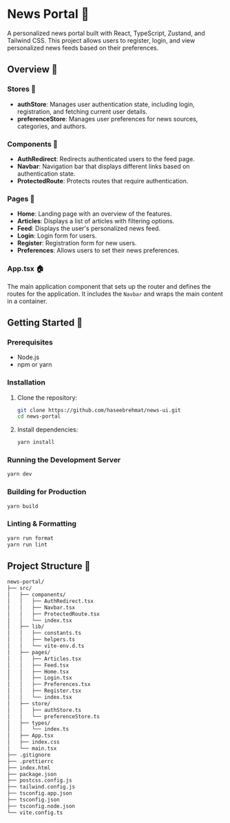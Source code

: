 # News Portal 📰

A personalized news portal built with React, TypeScript, Zustand, and Tailwind CSS. This project allows users to register, login, and view personalized news feeds based on their preferences.

## Overview 🌟

### Stores 🏪

- **authStore**: Manages user authentication state, including login, registration, and fetching current user details.
- **preferenceStore**: Manages user preferences for news sources, categories, and authors.

### Components 🧩

- **AuthRedirect**: Redirects authenticated users to the feed page.
- **Navbar**: Navigation bar that displays different links based on authentication state.
- **ProtectedRoute**: Protects routes that require authentication.

### Pages 📄

- **Home**: Landing page with an overview of the features.
- **Articles**: Displays a list of articles with filtering options.
- **Feed**: Displays the user's personalized news feed.
- **Login**: Login form for users.
- **Register**: Registration form for new users.
- **Preferences**: Allows users to set their news preferences.

### App.tsx 🏠

The main application component that sets up the router and defines the routes for the application. It includes the `Navbar` and wraps the main content in a container.

## Getting Started 🚀

### Prerequisites

- Node.js
- npm or yarn

### Installation

1. Clone the repository:
   ```sh
   git clone https://github.com/haseebrehmat/news-ui.git
   cd news-portal
   ```

2. Install dependencies:
    ```sh
    yarn install
    ```

### Running the Development Server
```sh
yarn dev
```
### Building for Production
```sh
yarn build
```

### Linting & Formatting
```sh
yarn run format
yarn run lint
```

## Project Structure 📂
```sh
news-portal/
├── src/
│   ├── components/
│   │   ├── AuthRedirect.tsx
│   │   ├── Navbar.tsx
│   │   ├── ProtectedRoute.tsx
│   │   └── index.tsx
│   ├── lib/
│   │   ├── constants.ts
│   │   ├── helpers.ts
│   │   └── vite-env.d.ts
│   ├── pages/
│   │   ├── Articles.tsx
│   │   ├── Feed.tsx
│   │   ├── Home.tsx
│   │   ├── Login.tsx
│   │   ├── Preferences.tsx
│   │   ├── Register.tsx
│   │   └── index.tsx
│   ├── store/
│   │   ├── authStore.ts
│   │   └── preferenceStore.ts
│   ├── types/
│   │   └── index.ts
│   ├── App.tsx
│   ├── index.css
│   └── main.tsx
├── .gitignore
├── .prettierrc
├── index.html
├── package.json
├── postcss.config.js
├── tailwind.config.js
├── tsconfig.app.json
├── tsconfig.json
├── tsconfig.node.json
└── vite.config.ts
```
